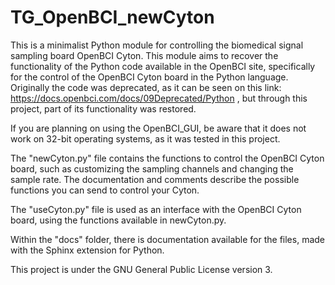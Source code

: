# TG_OpenBCI_newCyton
This is a minimalist Python module for controlling the biomedical signal sampling board OpenBCI Cyton. This module aims to recover the functionality of the Python code available in the OpenBCI site, specifically for the control of the OpenBCI Cyton board in the Python language. Originally the code was deprecated, as it can be seen on this link: https://docs.openbci.com/docs/09Deprecated/Python , but through this project, part of its functionality was restored.

If you are planning on using the OpenBCI_GUI, be aware that it does not work on 32-bit operating systems, as it was tested in this project.



The "newCyton.py" file contains the functions to control the OpenBCI Cyton board, such as customizing the sampling channels and changing the sample rate. The documentation and comments describe the possible functions you can send to control your Cyton.


The "useCyton.py" file is used as an interface with the OpenBCI Cyton board, using the functions available in newCyton.py.


Within the "docs" folder, there is documentation available for the files, made with the Sphinx extension for Python.


This project is under the GNU General Public License version 3.
